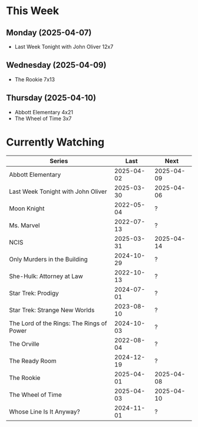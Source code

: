 # This Week

## Monday (2025-04-07)
- Last Week Tonight with John Oliver 12x7

## Wednesday (2025-04-09)
- The Rookie 7x13

## Thursday (2025-04-10)
- Abbott Elementary 4x21
- The Wheel of Time 3x7

# Currently Watching

| Series | Last | Next |
| --- | --- | --- |
| Abbott Elementary | 2025-04-02 | 2025-04-09 |
| Last Week Tonight with John Oliver | 2025-03-30 | 2025-04-06 |
| Moon Knight | 2022-05-04 | ? |
| Ms. Marvel | 2022-07-13 | ? |
| NCIS | 2025-03-31 | 2025-04-14 |
| Only Murders in the Building | 2024-10-29 | ? |
| She-Hulk: Attorney at Law | 2022-10-13 | ? |
| Star Trek: Prodigy | 2024-07-01 | ? |
| Star Trek: Strange New Worlds | 2023-08-10 | ? |
| The Lord of the Rings: The Rings of Power | 2024-10-03 | ? |
| The Orville | 2022-08-04 | ? |
| The Ready Room | 2024-12-19 | ? |
| The Rookie | 2025-04-01 | 2025-04-08 |
| The Wheel of Time | 2025-04-03 | 2025-04-10 |
| Whose Line Is It Anyway? | 2024-11-01 | ? |

